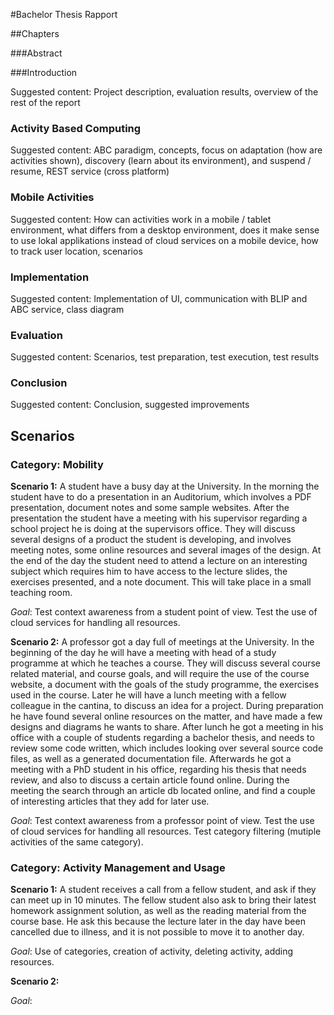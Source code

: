 #Bachelor Thesis Rapport

##Chapters

###Abstract

###Introduction

Suggested content: Project description, evaluation results, overview of the rest of the report

### Activity Based Computing

Suggested content: ABC paradigm, concepts, focus on adaptation (how are activities shown), discovery (learn about its environment), and suspend / resume, REST service (cross platform)

### Mobile Activities

Suggested content: How can activities work in a mobile / tablet environment, what differs from a desktop environment, does it make sense to use lokal applikations instead of cloud services on a mobile device, how to track user location, scenarios

### Implementation

Suggested content: Implementation of UI, communication with BLIP and ABC service, class diagram

### Evaluation

Suggested content: Scenarios, test preparation, test execution, test results

### Conclusion

Suggested content: Conclusion, suggested improvements


## Scenarios

### Category: Mobility

**Scenario 1:**
A student have a busy day at the University. In the morning the student have to do a presentation in an Auditorium, which involves a PDF presentation, document notes and some sample websites. After the presentation the student have a meeting with his supervisor regarding a school project he is doing at the supervisors office. They will discuss several designs of a product the student is developing, and involves meeting notes, some online resources and several images of the design. At the end of the day the student need to attend a lecture on an interesting subject which requires him to have access to the lecture slides, the exercises presented, and a note document. This will take place in a small teaching room.

*Goal*: Test context awareness from a student point of view. Test the use of cloud services for handling all resources.

**Scenario 2:**
A professor got a day full of meetings at the University. In the beginning of the day he will have a meeting with head of a study programme at which he teaches a course. They will discuss several course related material, and course goals, and will require the use of the course website, a document with the goals of the study programme, the exercises used in the course. Later he will have a lunch meeting with a fellow colleague in the cantina, to discuss an idea for a project. During preparation he have found several online resources on the matter, and have made a few designs and diagrams he wants to share. After lunch he got a meeting in his office with a couple of students regarding a bachelor thesis, and needs to review some code written, which includes looking over several source code files, as well as a generated documentation file. Afterwards he got a meeting with a PhD student in his office, regarding his thesis that needs review, and also to discuss a certain article found online. During the meeting the search through an article db located online, and find a couple of interesting articles that they add for later use.

*Goal*: Test context awareness from a professor point of view. Test the use of cloud services for handling all resources. Test category filtering (mutiple activities of the same category).

### Category: Activity Management and Usage

**Scenario 1:**
A student receives a call from a fellow student, and ask if they can meet up in 10 minutes. The fellow student also ask to bring their latest homework assignment solution, as well as the reading material from the course base. He ask this because the lecture later in the day have been cancelled due to illness, and it is not possible to move it to another day.

*Goal*: Use of categories, creation of activity, deleting activity, adding resources.

**Scenario 2:**


*Goal*: 